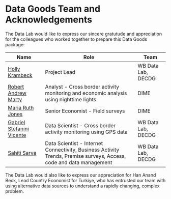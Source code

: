 # Data Goods Team and Acknowledgements

The Data Lab would like to express our sincere gratutude and appreciation for the colleagues who worked together to prepare this Data Goods package:

| **Name**                                                   | **Role**                                                                                  | **Team**           |
| ---------------------------------------------------------- | ----------------------------------------------------------------------------------------- | ------------------ |
| [Holly Krambeck](mailto:hkrambeck@worldbank.org)           | Project Lead                                                                              | WB Data Lab, DECDG |
| [Robert Andrew Marty](mailto:rmarty@worldbank.org)         | Analyst - Cross border activity   monitoring and economic analysis using nighttime lights | DIME               |
| [Maria Ruth Jones](mailto:mjones5@worldbank.org)           | Senior Economist - Field surveys                                                          | DIME               |
| [Gabriel Stefanini Vicente](mailto:gvicente@worldbank.org) | Data Scientist - Cross border activity   monitoring using GPS data                        | WB Data Lab, DECDG |
| [Sahiti Sarva](mailto:ssarva@worldbank.org)                | Data Scientist - Internet Connectivity, Business Activity Trends, Premise surveys, Access, code and data management                                       | WB Data Lab, DECDG |

The Data Lab would also like to express our appreciation for Han Anand Beck, Lead Country Economist for Turkiye, who has entrusted our team with using alternative data sources to understand a rapidly changing, complex problem. 
